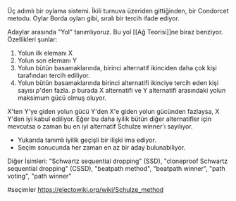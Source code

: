 Üç adımlı bir oylama sistemi. İkili turnuva üzeriden gittiğinden, bir Condorcet metodu. Oylar Borda oyları gibi, sıralı bir tercih ifade ediyor.

Adaylar arasında "Yol" tanımlıyoruz. Bu yol [[Ağ Teorisi]]ne biraz benziyor. Özellikleri şunlar:
1. Yolun ilk elemanı X
2. Yolun son elemanı Y
3. Yolun bütün basamaklarında, birinci alternatif ikinciden daha çok kişi tarafından tercih ediliyor.
4. Yolun bütün basamaklarında birinci alternatifi ikinciye tercih eden kişi sayısı $p$'den fazla. $p$ burada X alternatifi ve Y alternatifi arasındaki yolun maksimum gücü olmuş oluyor.

X'ten Y'ye giden yolun gücü Y'den X'e giden yolun gücünden fazlaysa, X Y'den iyi kabul ediliyor.
Eğer bu daha iyilik bütün diğer alternatifler için mevcutsa o zaman bu en iyi alternatif Schulze winner'ı sayılıyor.

- Yukarıda tanımlı iyilik geçişli bir ilişki ima ediyor.
- Seçim sonucunda her zaman en az bir aday bulunabiliyor.

Diğer İsimleri:  "Schwartz sequential dropping" (SSD), "cloneproof Schwartz sequential dropping" (CSSD), "beatpath method", "beatpath winner", "path voting", "path winner"

#seçimler 
https://electowiki.org/wiki/Schulze_method